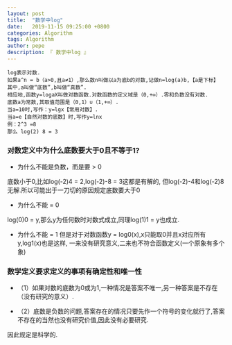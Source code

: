 ```yaml
---
layout: post
title:  "数学中log"
date:   2019-11-15 09:25:00 +0800
categories: Algorithm
tags: Algorithm
author: pepe
description: 『 数学中log 』
---
```




```
log表示对数.
如果a^n = b（a>0,且a≠1）,那么数n叫做以a为底b的对数,记做n=log(a)b,【a是下标】
其中,a叫做“底数”,b叫做“真数”.
相应地,函数y=logaX叫做对数函数.对数函数的定义域是（0,+∞）.零和负数没有对数.
底数a为常数,其取值范围是（0,1）∪（1,+∞）.
当a=10时,写作：y=lgx【常用对数】.
当a=e【自然对数的底数】时,写作y=lnx
例：2^3 =8
那么 log(2) 8 = 3
```

### **对数定义中为什么底数要大于0且不等于1?**

* 为什么不能是负数，而是要 > 0

底数小于0,比如log(-2)4 = 2,log(-2)-8 = 3这都是有解的,
但log(-2)-4和log(-2)8无解.所以可能出于一刀切的原因规定底数要大于0

* 为什么不能 = 0

log(0)0 = y,那么y为任何数时对数式成立,同理log(1)1 = y也成立.

* 为什么不能 = 1
但是对于对数函数y = log0(x),x只能取0并且x对应所有y,log1(x)也是这样,
一来没有研究意义,二来也不符合函数定义(一个原象有多个象)


### **数学定义要求定义的事项有确定性和唯一性**

* （1）如果对数的底数为0或为1,一种情况是答案不唯一,另一种答案是不存在（没有研究的意义）.

* （2）底数是负数的问题,答案存在的情况只要先作一个符号的变化就行了,答案不存在的当然也没有研究价值,因此没有必要研究.

因此规定是科学的.




















